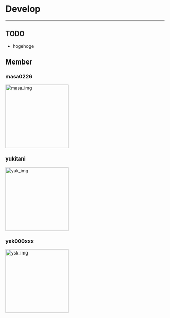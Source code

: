 # Develop
----------

## TODO
* hogehoge  

## Member 
### masa0226
<p><img src="https://pbs.twimg.com/profile_images/1217842931/inumaru.jpg" alt="masa_img" title="masa_img" width="200" height="200"/></p>

### yukitani
<p><img src="https://pbs.twimg.com/profile_images/1217842931/inumaru.jpg" alt="yuk_img" title="yuk_img" width="200" height="200"/></p>

### ysk000xxx  
<p><img src="https://pbs.twimg.com/profile_images/1217842931/inumaru.jpg" alt="ysk_img" title="ysk_img" width="200" height="200"/></p>
